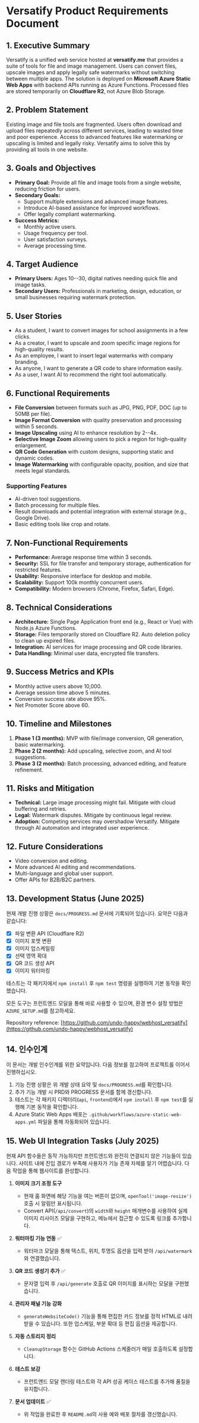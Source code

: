 # Versatify Product Requirements Document

## 1. Executive Summary
Versatify is a unified web service hosted at **versatify.me** that provides a suite of tools for file and image management. Users can convert files, upscale images and apply legally safe watermarks without switching between multiple apps. The solution is deployed on **Microsoft Azure Static Web Apps** with backend APIs running as Azure Functions. Processed files are stored temporarily on **Cloudflare R2**, not Azure Blob Storage.

## 2. Problem Statement
Existing image and file tools are fragmented. Users often download and upload files repeatedly across different services, leading to wasted time and poor experience. Access to advanced features like watermarking or upscaling is limited and legally risky. Versatify aims to solve this by providing all tools in one website.

## 3. Goals and Objectives
- **Primary Goal:** Provide all file and image tools from a single website, reducing friction for users.
- **Secondary Goals:**
  - Support multiple extensions and advanced image features.
  - Introduce AI-based assistance for improved workflows.
  - Offer legally compliant watermarking.
- **Success Metrics:**
  - Monthly active users.
  - Usage frequency per tool.
  - User satisfaction surveys.
  - Average processing time.

## 4. Target Audience
- **Primary Users:** Ages 10--30, digital natives needing quick file and image tasks.
- **Secondary Users:** Professionals in marketing, design, education, or small businesses requiring watermark protection.

## 5. User Stories
- As a student, I want to convert images for school assignments in a few clicks.
- As a creator, I want to upscale and zoom specific image regions for high-quality results.
- As an employee, I want to insert legal watermarks with company branding.
- As anyone, I want to generate a QR code to share information easily.
- As a user, I want AI to recommend the right tool automatically.

## 6. Functional Requirements
- **File Conversion** between formats such as JPG, PNG, PDF, DOC (up to 50MB per file).
- **Image Format Conversion** with quality preservation and processing within 5 seconds.
- **Image Upscaling** using AI to enhance resolution by 2--4x.
- **Selective Image Zoom** allowing users to pick a region for high-quality enlargement.
- **QR Code Generation** with custom designs, supporting static and dynamic codes.
- **Image Watermarking** with configurable opacity, position, and size that meets legal standards.

### Supporting Features
- AI-driven tool suggestions.
- Batch processing for multiple files.
- Result downloads and potential integration with external storage (e.g., Google Drive).
- Basic editing tools like crop and rotate.

## 7. Non-Functional Requirements
- **Performance:** Average response time within 3 seconds.
- **Security:** SSL for file transfer and temporary storage, authentication for restricted features.
- **Usability:** Responsive interface for desktop and mobile.
- **Scalability:** Support 100k monthly concurrent users.
- **Compatibility:** Modern browsers (Chrome, Firefox, Safari, Edge).

## 8. Technical Considerations
- **Architecture:** Single Page Application front end (e.g., React or Vue) with Node.js Azure Functions.
- **Storage:** Files temporarily stored on Cloudflare R2. Auto deletion policy to clean up expired files.
- **Integration:** AI services for image processing and QR code libraries.
- **Data Handling:** Minimal user data, encrypted file transfers.

## 9. Success Metrics and KPIs
- Monthly active users above 10,000.
- Average session time above 5 minutes.
- Conversion success rate above 95%.
- Net Promoter Score above 60.

## 10. Timeline and Milestones
1. **Phase 1 (3 months):** MVP with file/image conversion, QR generation, basic watermarking.
2. **Phase 2 (2 months):** Add upscaling, selective zoom, and AI tool suggestions.
3. **Phase 3 (2 months):** Batch processing, advanced editing, and feature refinement.

## 11. Risks and Mitigation
- **Technical:** Large image processing might fail. Mitigate with cloud buffering and retries.
- **Legal:** Watermark disputes. Mitigate by continuous legal review.
- **Adoption:** Competing services may overshadow Versatify. Mitigate through AI automation and integrated user experience.

## 12. Future Considerations
- Video conversion and editing.
- More advanced AI editing and recommendations.
- Multi-language and global user support.
- Offer APIs for B2B/B2C partners.

## 13. Development Status (June 2025)
현재 개발 진행 상황은 `docs/PROGRESS.md` 문서에 기록되어 있습니다. 요약은 다음과 같습니다:

- [x] 파일 변환 API (Cloudflare R2)
- [x] 이미지 포맷 변환
 - [x] 이미지 업스케일링
 - [x] 선택 영역 확대
- [x] QR 코드 생성 API
- [x] 이미지 워터마킹

테스트는 각 패키지에서 `npm install` 후 `npm test` 명령을 실행하여 기본 동작을 확인했습니다.

모든 도구는 프런트엔드 모달을 통해 바로 사용할 수 있으며, 환경 변수 설정 방법은 `AZURE_SETUP.md`를 참고하세요.

Repository reference: [https://github.com/undo-happy/webhost_versatify](https://github.com/undo-happy/webhost_versatify)

## 14. 인수인계
이 문서는 개발 인수인계를 위한 요약입니다. 다음 정보를 참고하여 프로젝트를 이어서 진행하십시오.

1. 기능 진행 상황은 위 개발 상태 요약 및 `docs/PROGRESS.md`를 확인합니다.
2. 추가 기능 개발 시 PRD와 PROGRESS 문서를 함께 갱신합니다.
3. 테스트는 각 패키지 디렉터리(`api`, `frontend`)에서 `npm install` 후 `npm test`를 실행해 기본 동작을 확인합니다.
4. Azure Static Web Apps 배포는 `.github/workflows/azure-static-web-apps.yml` 파일을 통해 자동화되어 있습니다.

## 15. Web UI Integration Tasks (July 2025)
현재 API 함수들은 동작 가능하지만 프런트엔드와 완전히 연결되지 않은 기능들이 있습니다. 사이트 내에 진입 경로가 부족해 사용자가 기능 존재 자체를 알기 어렵습니다. 다음 작업을 통해 웹사이트를 완성합니다.

1. **이미지 크기 조정 도구**
   - 현재 홈 화면에 해당 기능을 여는 버튼이 없으며, `openTool('image-resize')` 호출 시 알림만 표시됩니다.
   - Convert API(`/api/convert`)의 `width`와 `height` 매개변수를 사용하여 실제 이미지 리사이즈 모달을 구현하고, 메뉴에서 접근할 수 있도록 링크를 추가합니다.

2. **워터마킹 기능 연동** ✅
   - 워터마크 모달을 통해 텍스트, 위치, 투명도 옵션을 입력 받아 `/api/watermark`와 연결했습니다.

3. **QR 코드 생성기 추가** ✅
   - 문자열 입력 후 `/api/generate` 호출로 QR 이미지를 표시하는 모달을 구현했습니다.

4. **관리자 패널 기능 강화**
   - `generateWebsiteCode()` 기능을 통해 편집한 카드 정보를 정적 HTML로 내려받을 수 있습니다. 또한 업스케일, 부분 확대 등 편집 옵션을 제공합니다.

5. **자동 스토리지 정리**
   - `CleanupStorage` 함수는 GitHub Actions 스케줄러가 매일 호출하도록 설정합니다.

6. **테스트 보강**
   - 프런트엔드 모달 렌더링 테스트와 각 API 성공 케이스 테스트를 추가해 품질을 유지합니다.

7. **문서 업데이트** ✅
   - 위 작업을 완료한 후 `README.md`의 사용 예와 배포 절차를 갱신했습니다.


